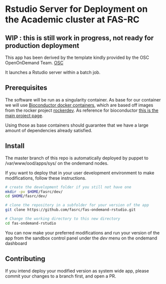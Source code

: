 # Rstudio Server  for Deployment on the Academic cluster at FAS-RC

## WIP : this is still work in progress, not ready for production deployment 

This app has been derived by the template kindly provided by the OSC OpenOnDemand
Team. [OSC](https://github.com/OSC/bc_osc_rstudio_server)

It launches a Rstudio server within a batch job.

## Prerequisites

The software will be run as a singularity container. 
As base for our container we will use [Bioconductor docker containers](https://hub.docker.com/r/bioconductor/bioconductor_docker), which are based off images from the rocker project [rockerdev](https://hub.docker.com/r/rockerdev/rstudio).
As reference for bioconductor [this is the main project page](https://www.bioconductor.org/help/docker/).


Using those as base containers should guarantee that we have a large amount of dependencies already satisfied.

## Install

The master branch of this repo is automatically deployed by puppet to /var/www/ood/apps/sys/ on the ondemand nodes.

If you want to deploy that in your user development environment to make modifications, follow these instructions. 

```sh
# create the development folder if you still not have one
mkdir -pv $HOME/fasrc/dev/
cd $HOME/fasrc/dev/

# clone the repository in a subfolder for your version of the app
git clone https://github.com/fasrc/fas-ondemand-rstudio.git

# Change the working directory to this new directory
cd fas-ondemand-rstudio
```
You can now make your preferred modifications and run your version of the app from the sandbox control panel under the
*dev* menu on the ondemand dashboard

## Contributing

If you intend deploy your modified version as system wide app, please commit your changes to a branch first, and open a PR.

